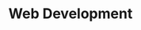 ---
layout: webdev-index
title: Web Development
excerpt: "A List of Web Development Posts"
image:
  feature: header.jpg
---